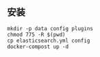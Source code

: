 ## 安装
```shell
mkdir -p data config plugins
chmod 775 -R $(pwd)
cp elasticsearch.yml config
docker-compost up -d
```